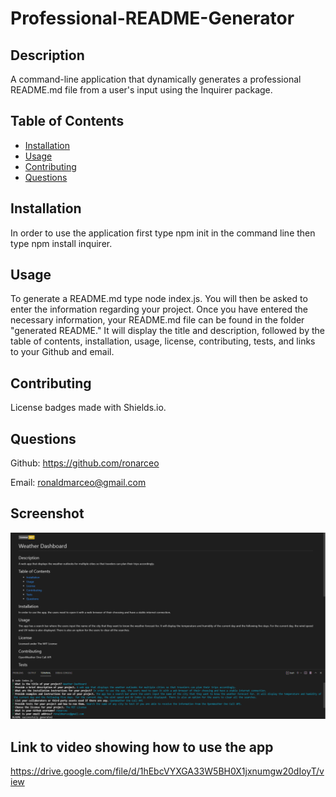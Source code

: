 # Professional-README-Generator

## Description
A command-line application that dynamically generates a professional README.md file from a user's input using the Inquirer package.

## Table of Contents
* [Installation](#installation)
* [Usage](#usage)
* [Contributing](#contributing)
* [Questions](#questions)

## Installation
In order to use the application first type npm init in the command line then type npm install inquirer.

## Usage
To generate a README.md type node index.js. You will then be asked to enter the information regarding your project.
Once you have entered the necessary information, your README.md file can be found in the folder "generated README."
It will display the title and description, followed by the table of contents, installation, usage, license, contributing, tests, and links to your Github and email.

## Contributing
License badges made with Shields.io.

## Questions
Github: https://github.com/ronarceo

Email: ronaldmarceo@gmail.com

## Screenshot
![screenshot](images/screenshot.png)

## Link to video showing how to use the app
https://drive.google.com/file/d/1hEbcVYXGA33W5BH0X1jxnumgw20dIoyT/view